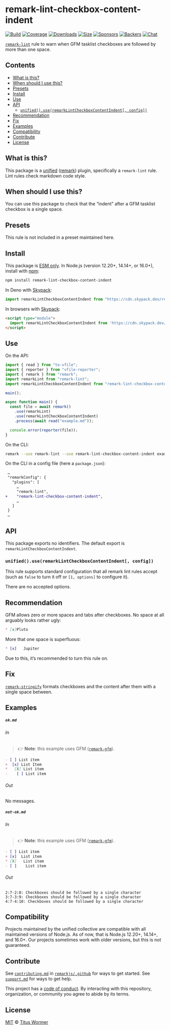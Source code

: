 <!--This file is generated-->

# remark-lint-checkbox-content-indent

[![Build][build-badge]][build] [![Coverage][coverage-badge]][coverage]
[![Downloads][downloads-badge]][downloads] [![Size][size-badge]][size]
[![Sponsors][sponsors-badge]][collective]
[![Backers][backers-badge]][collective] [![Chat][chat-badge]][chat]

[`remark-lint`][mono] rule to warn when GFM tasklist checkboxes are followed by
more than one space.

## Contents

- [What is this?](#what-is-this)
- [When should I use this?](#when-should-i-use-this)
- [Presets](#presets)
- [Install](#install)
- [Use](#use)
- [API](#api)
  - [`unified().use(remarkLintCheckboxContentIndent[, config])`](#unifieduseremarklintcheckboxcontentindent-config)
- [Recommendation](#recommendation)
- [Fix](#fix)
- [Examples](#examples)
- [Compatibility](#compatibility)
- [Contribute](#contribute)
- [License](#license)

## What is this?

This package is a [unified][unified] ([remark][remark]) plugin, specifically a
`remark-lint` rule. Lint rules check markdown code style.

## When should I use this?

You can use this package to check that the “indent” after a GFM tasklist
checkbox is a single space.

## Presets

This rule is not included in a preset maintained here.

## Install

This package is [ESM only][esm]. In Node.js (version 12.20+, 14.14+, or 16.0+),
install with [npm][npm]:

```sh
npm install remark-lint-checkbox-content-indent
```

In Deno with [Skypack][Skypack]:

```js
import remarkLintCheckboxContentIndent from "https://cdn.skypack.dev/remark-lint-checkbox-content-indent@4?dts";
```

In browsers with [Skypack][Skypack]:

```html
<script type="module">
  import remarkLintCheckboxContentIndent from 'https://cdn.skypack.dev/remark-lint-checkbox-content-indent@4?min'
</script>
```

## Use

On the API:

```js
import { read } from "to-vfile";
import { reporter } from "vfile-reporter";
import { remark } from "remark";
import remarkLint from "remark-lint";
import remarkLintCheckboxContentIndent from "remark-lint-checkbox-content-indent";

main();

async function main() {
  const file = await remark()
    .use(remarkLint)
    .use(remarkLintCheckboxContentIndent)
    .process(await read("example.md"));

  console.error(reporter(file));
}
```

On the CLI:

```sh
remark --use remark-lint --use remark-lint-checkbox-content-indent example.md
```

On the CLI in a config file (here a `package.json`):

```diff
 …
 "remarkConfig": {
   "plugins": [
     …
     "remark-lint",
+    "remark-lint-checkbox-content-indent",
     …
   ]
 }
 …
```

## API

This package exports no identifiers. The default export is
`remarkLintCheckboxContentIndent`.

### `unified().use(remarkLintCheckboxContentIndent[, config])`

This rule supports standard configuration that all remark lint rules accept
(such as `false` to turn it off or `[1, options]` to configure it).

There are no accepted options.

## Recommendation

GFM allows zero or more spaces and tabs after checkboxes. No space at all
arguably looks rather ugly:

```markdown
* [x]Pluto
```

More that one space is superfluous:

```markdown
* [x]   Jupiter
```

Due to this, it’s recommended to turn this rule on.

## Fix

[`remark-stringify`](https://github.com/remarkjs/remark/tree/main/packages/remark-stringify)
formats checkboxes and the content after them with a single space between.

## Examples

##### `ok.md`

###### In

> 👉 **Note**: this example uses GFM ([`remark-gfm`][gfm]).

```markdown
- [ ] List item
+  [x] List Item
*   [X] List item
-    [ ] List item
```

###### Out

No messages.

##### `not-ok.md`

###### In

> 👉 **Note**: this example uses GFM ([`remark-gfm`][gfm]).

```markdown
- [ ] List item
+ [x]  List item
* [X]   List item
- [ ]    List item
```

###### Out

```text
2:7-2:8: Checkboxes should be followed by a single character
3:7-3:9: Checkboxes should be followed by a single character
4:7-4:10: Checkboxes should be followed by a single character
```

## Compatibility

Projects maintained by the unified collective are compatible with all maintained
versions of Node.js. As of now, that is Node.js 12.20+, 14.14+, and 16.0+. Our
projects sometimes work with older versions, but this is not guaranteed.

## Contribute

See [`contributing.md`][contributing] in [`remarkjs/.github`][health] for ways
to get started. See [`support.md`][support] for ways to get help.

This project has a [code of conduct][coc]. By interacting with this repository,
organization, or community you agree to abide by its terms.

## License

[MIT][license] © [Titus Wormer][author]

[build-badge]: https://github.com/remarkjs/remark-lint/workflows/main/badge.svg
[build]: https://github.com/remarkjs/remark-lint/actions
[coverage-badge]: https://img.shields.io/codecov/c/github/remarkjs/remark-lint.svg
[coverage]: https://codecov.io/github/remarkjs/remark-lint
[downloads-badge]: https://img.shields.io/npm/dm/remark-lint-checkbox-content-indent.svg
[downloads]: https://www.npmjs.com/package/remark-lint-checkbox-content-indent
[size-badge]: https://img.shields.io/bundlephobia/minzip/remark-lint-checkbox-content-indent.svg
[size]: https://bundlephobia.com/result?p=remark-lint-checkbox-content-indent
[sponsors-badge]: https://opencollective.com/unified/sponsors/badge.svg
[backers-badge]: https://opencollective.com/unified/backers/badge.svg
[collective]: https://opencollective.com/unified
[chat-badge]: https://img.shields.io/badge/chat-discussions-success.svg
[chat]: https://github.com/remarkjs/remark/discussions
[unified]: https://github.com/unifiedjs/unified
[remark]: https://github.com/remarkjs/remark
[mono]: https://github.com/remarkjs/remark-lint
[esm]: https://gist.github.com/sindresorhus/a39789f98801d908bbc7ff3ecc99d99c
[skypack]: https://www.skypack.dev
[npm]: https://docs.npmjs.com/cli/install
[health]: https://github.com/remarkjs/.github
[contributing]: https://github.com/remarkjs/.github/blob/main/contributing.md
[support]: https://github.com/remarkjs/.github/blob/main/support.md
[coc]: https://github.com/remarkjs/.github/blob/main/code-of-conduct.md
[license]: https://github.com/remarkjs/remark-lint/blob/main/license
[author]: https://wooorm.com
[gfm]: https://github.com/remarkjs/remark-gfm

